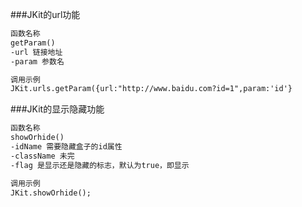
###JKit的url功能
```html
函数名称
getParam()
-url 链接地址
-param 参数名

调用示例
JKit.urls.getParam({url:"http://www.baidu.com?id=1",param:'id'}
```

###JKit的显示隐藏功能
```html
函数名称
showOrhide()
-idName 需要隐藏盒子的id属性
-className 未完
-flag 是显示还是隐藏的标志，默认为true，即显示

调用示例
JKit.showOrhide();
```


